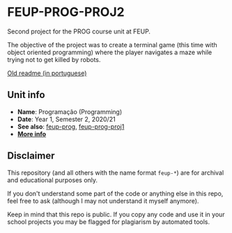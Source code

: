 # FEUP-PROG-PROJ2

Second project for the PROG course unit at FEUP.

The objective of the project was to create a terminal game (this time with object oriented programming) where the player navigates a maze while trying not to get killed by robots.

[Old readme (in portuguese)](ReadMe.txt)

## Unit info

* **Name**: Programação (Programming)
* **Date**: Year 1, Semester 2, 2020/21
* **See also**: [feup-prog](https://github.com/jonny4547/feup-prog), [feup-prog-proj1](https://github.com/jonny4547/feup-prog-proj1)
* [**More info**](https://sigarra.up.pt/feup/ucurr_geral.ficha_uc_view?pv_ocorrencia_id=459468)

## Disclaimer

This repository (and all others with the name format `feup-*`) are for archival and educational purposes only.

If you don't understand some part of the code or anything else in this repo, feel free to ask (although I may not understand it myself anymore).

Keep in mind that this repo is public. If you copy any code and use it in your school projects you may be flagged for plagiarism by automated tools.
